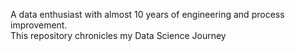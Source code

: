 A data enthusiast with almost 10 years of engineering and process improvement.  
This repository chronicles my Data Science Journey
